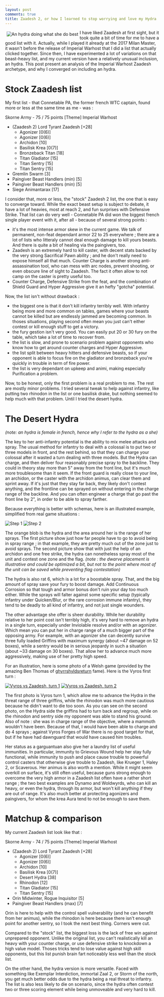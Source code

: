 ```yaml
---
layout: post
comments: true
title: Zaadesh 2, or how I learned to stop worrying and love my Hydra
---
```


<img src="/images/half-desert-hydra.png" alt="An hydra doing what she do best" style="float: left; margin: 5px">I have liked Zaadesh at first sight, but it took quite a bit of time for me to have a good list with it. Actually, while I played it already at the 2017 Milan Master, it wasn't before the release of Imperial Warhost that I did a list that actually clicked together. Since then, I have experimented a lot of variations on that beast-heavy list, and my current version have a relatively unusual inclusion, an hydra. This post present an analysis of the Imperial Warhost Zaadesh archetype, and why I converged on including an hydra.

Stock Zaadesh list
=====================

My first list - that Connetable PA, the former french WTC captain, found more or less at the same time as me - was :

Skorne Army - 75 / 75 points
[Theme] Imperial Warhost

* (Zaadesh 2) Lord Tyrant Zaadesh [+28]
    - Agonizer [0(6)]
    - Agonizer [0(6)]
    - Archidon [10]
    - Basilisk Krea [0(7)]
    - Bronzeback Titan [18]
    - Titan Gladiator [15]
    - Titan Sentry [15]
    - Titan Sentry [15]
* Gremlin Swarm [3]
* Paingiver Beast Handlers (min) [5]
* Paingiver Beast Handlers (min) [5]
* Siege Animantarax [17]

I consider that, more or less, the "stock" Zaadesh 2 list, the one that is easy to converge toward. While the exact beast setup is subject to debate, it have a lot of heavies, most at reach 2, and fun surprises with Defensive Strike. That list can do very well - Connetable PA did won the biggest french single player event with it, after all - because of several strong points :
* it's the most intense armor skew in the current game. We talk of permanent, non-feat dependant armor 22 to 25 everywhere ; there are a lot of lists who litteraly cannot deal enough damage to kill yours beasts. And there is quite a bit of healing via the paingivers, too.
* Zaadesh is an extremely hard to kill caster, with decent stats backed by the very strong Sacrifical Pawn ability ; and he don't really need to expose himself all that much. Counter Charge is another strong anti-assassination tool, who can mess with arc nodes, prevent shooting, or even obscure line of sight to Zaadesh. The fact it often allow to not camp on the caster is pretty useful too.
* Counter Charge, Defensive Strike from the feat, and the combination of Shield Guard and Hyper Aggressive give it an hefty "gotcha" potential.

Now, the list isn't without drawback :
* the biggest one is that it don't kill infantry terribly well. With infantry being more and more common on tables, games where your beasts cannot be killed but are endlessly jammed are becoming common. In thoses situations, playing second often mean you just can't either contest or kill enough stuff to get a victory.
* the fury gestion isn't very good. You can easily put 20 or 30 fury on the table, which take a lot of time to recover from.
* the list is slow, and prone to scenario problem against opponents who know how to get around counter charges and Hyper Aggressive.
* the list split between heavy hitters and defensive beasts, so if your opponent is able to focus fire on the gladiator and bronzeback you're quickly in trouble in term of fire power.
* the list is very dependant on upkeep and animi, making especially Purification a problem.

Now, to be honest, only the first problem is a real problem to me. The rest are mostly minor problems. I tried several tweak to help against infantry, like putting two rhinodon in the list or one basilisk drake, but nothing seemed to help much with that problem. Until I tried the desert hydra.

The Desert Hydra
================

_(note: an hydra is female in french, hence why I refer to the hydra as a she)_

The key to her anti-infantry potential is the ability to mix melee attacks and spray. The usual method for infantry to deal with a colossal is to put two or three models in front, and the rest behind, so that they can charge your colossal after it wasted a turn dealing with three models. But the Hydra can charge, and then deliver four reasonably precise spray to the backline. They could in theory stay more than 5" away from the front line, but it's much more troublesome than it seem. If the front guard is really close to your line, an archidon, or the caster with the archidon animus, can clear them and sprint away. If it's just that they stay far back, they likely don't contest anything, and the frontline can be sprayed on without entering in the charge range of the backline. And you can often engineer a charge that go past the front line by 2", in order to be able to spray farther.

Because everything is better with schemas, here is an illustrated example, simplified from real game situations :

![Step 1](/images/HydraSchema1.jpg)
![Step 2](/images/HydraSchema2.jpg)

The orange blob is the hydra and the area around her is the range of her sprays. The first picture show just how far people have to go to avoid being in spray range ; in that example, they are pretty much out of the zone just to avoid sprays. The second picture show that with just the help of an archidon and one free strike, the hydra can nonetheless spray most of the unit and contest one zone and the flag. _(note : the dwarve placement is illustrative and could be optimized a bit, but not to the point where most of the unit can be saved while preventing flag contestation)_

The hydra is also rat 6, which is a lot for a boostable spray. That, and the big amount of spray save your fury to boost damage. Add Continuous Corrosion so that tough and armor bonus don't ruin your day too much either. While the sprays will falter against some specific setup (typically infantry under Quicken/Blur, or the rare corrosion immune infantry), they tend to be deadly to all kind of infantry, and not just single wounders.

The other advantage she offer is sheer durability. While her durability relative to her point cost isn't terribly high, it's very hard to remove an hydra in a single turn, especially under Inviolable resolve and/or with an agonizer. Which mean you can put her in charge range of a much bigger part of the opposing army. For example, with an agonizer she can decently survive three fully loaded Griffins with maximum synergy (about ~47 damage on 52 boxes), while a sentry would be in serious jeopardy in such a situation (about ~33 damage on 30 boxes). That allow her to advance much more aggressively, making use of her pretty high speed.

For an illustration, here is some photo of a Welsh game (provided by the amazing Ben Thomas of [ghyrrshyldsreturn](http://ghyrrshyldsreturn.blogspot.fr) fame). Here is the Vyros first turn :

[![Vyros vs Zaadesh, turn 1](https://3.bp.blogspot.com/-Yedphx69DXE/WwSCkkq0VkI/AAAAAAAADSo/GO5B0JCQNTMvsPbvBWHZcSgLJ0UDKIYAACLcBGAs/s320/G199P1.jpg)](https://3.bp.blogspot.com/-Yedphx69DXE/WwSCkkq0VkI/AAAAAAAADSo/GO5B0JCQNTMvsPbvBWHZcSgLJ0UDKIYAACLcBGAs/s1600/G199P1.jpg)
[![Vyros vs Zaadesh, turn 2](https://4.bp.blogspot.com/-8OCQoWpg2Yg/WwSCqwObQDI/AAAAAAAADS4/gldGDQGqNSoxDkc8y9UWsh4lOYpOldPVQCLcBGAs/s320/G199P2.jpg)](https://4.bp.blogspot.com/-8OCQoWpg2Yg/WwSCqwObQDI/AAAAAAAADS4/gldGDQGqNSoxDkc8y9UWsh4lOYpOldPVQCLcBGAs/s1600/G199P2.jpg)

The first photo is Vyros turn 1, which allow me to advance the Hydra in the threat range of three griffins, while the rhinodon was much more cautious because he didn't want to die too soon. As you can see on the second photo, on the Hydra side the griffins had to turn back and regroup, while on the rhinodon and sentry side my opponent was able to stand his ground. Also of note : she was in charge range of the objective, where a mammoth wouldn't have been. Because of that, I would have been able to charge and do 4 sprays ; against Vyros Forges of War there is no good target for that, but if he have had dawnguard that would have caused him troubles.

Her status as a garguantuan also give her a laundry list of useful immunities. In particular, immunity to Grievous Wound help her stay fully functional, while immunity to push and place cause trouble to powerful control casters that otherwise give trouble to Zaadesh, like Krueger 1, Haley 2, or Scaverous. Her animus is also worth a mention. While it might seem overkill on surface, it's still often useful, because guns strong enough to overcome the very high armor in a Zaadesh list often have a rather short range ; the two best examples are Dynamo and Woldwyrds, who can kill an heavy, or even the hydra, through its armor, but won't kill anything if they are out of range. It's also much better at protecting agonizers and paingivers, for whom the krea Aura tend to not be enough to save them.

Matchup & comparison
====================

My current Zaadesh list look like that :

Skorne Army - 74 / 75 points
[Theme] Imperial Warhost

* (Zaadesh 2) Lord Tyrant Zaadesh [+28]
    - Agonizer [0(6)]
    - Agonizer [0(6)]
    - Archidon [10]
    - Basilisk Krea [0(7)]
    - Desert Hydra [38]
    - Rhinodon [12]
    - Titan Gladiator [15]
    - Titan Sentry [15]
* Orin Midwinter, Rogue Inquisitor [5]
* Paingiver Beast Handlers (max) [7]

Orin is here to help with the control spell vulnerability (and he can benefit from her animus), while the rhinodon is here because there isn't enough point for another sentry, so I took the next best thing. Corners were cut.

Compared to the "stock" list, the biggest loss is the lack of free win against unprepared opponent. Unlike the original list, you can't realistically kill an heavy with your counter charge, or use defensive strike to knockdown a high value model. Thoses tricks tend to lose value against high skill opponents, but this list punish brain fart noticeably less well than the stock list.

On the other hand, the hydra version is more versatile. Faced with something like Exemplar Interdiction, immortal Zaal 2, or Storm of the north, you get much better odds due to the hydra being a real threat to infantry. The list is also less likely to die on scenario, since the hydra often contest two or three scoring element while being unmoveable and very hard to kill.
